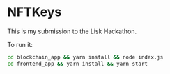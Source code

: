 # NFTKeys

This is my submission to the Lisk Hackathon.

To run it:

```bash
cd blockchain_app && yarn install && node index.js
cd frontend_app && yarn install && yarn start
```